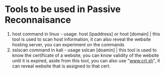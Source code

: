 # Tools to be used in Passive Reconnaisance
1. host command in linux - usage: host [ipaddress] or host [domain] | this tool is used to scan host information, it can also reveal the website hosting server, you can experiment on the commands<br>
2. sslscan command in kali - usage sslcan [doamin] | this tool is used to know the certificate of a website, you can know validity of the website until it is expired, aside from this tool, you can also use "www.crt.sh", it can reveal website that is assigned to that cert.
